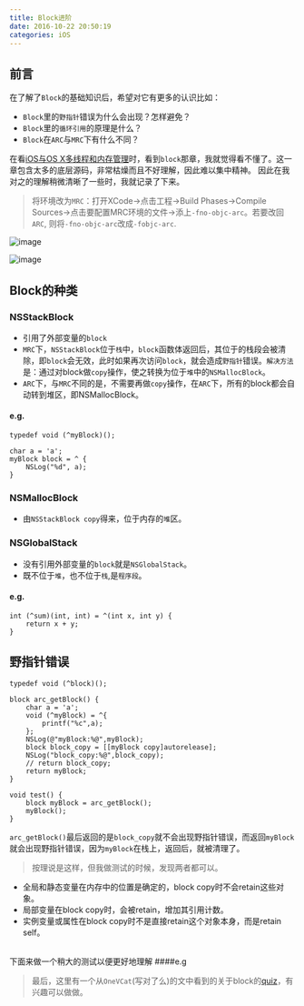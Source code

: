 ```yaml
---
title: Block进阶
date: 2016-10-22 20:50:19
categories: iOS
---
```


## 前言
在了解了`Block`的基础知识后，希望对它有更多的认识比如：
* `Block`里的`野指针`错误为什么会出现？怎样避免？
* `Block`里的`循环引用`的原理是什么？
* `Block`在`ARC`与`MRC`下有什么不同？

<!--more-->

在看[iOS与OS X多线程和内存管理]()时，看到`block`那章，我就觉得看不懂了。这一章包含太多的底层源码，非常枯燥而且不好理解，因此难以集中精神。
因此在我对之的理解稍微清晰了一些时，我就记录了下来。

> 将环境改为`MRC`：打开XCode->点击工程->Build Phases->Compile Sources->点击要配置MRC环境的文件->添上`-fno-objc-arc`。若要改回`ARC`, 则将`-fno-objc-arc`改成`-fobjc-arc`.

![image](https://drops.azureedge.net/drops/files/acc_521713/1lO5?rscd=inline%3B%20filename%3DIMG_4593.PNG&rsct=image%2Fpng&se=2016-12-12T08%3A46%3A14Z&sig=j4VSAZhTPbaDTEnRPIR%2BZ4xby%2FdlizC2esP%2BW12t1qM%3D&sp=r&sr=b&st=2016-12-12T07%3A46%3A14Z&sv=2013-08-15)

![image](https://drops.azureedge.net/drops/files/acc_521713/wAjZ?rscd=inline%3B%20filename%3DIMG_4594.PNG&rsct=image%2Fpng&se=2016-12-12T08%3A50%3A28Z&sig=5yFCTx2fs7ykmkkoF%2FgwLyP5ODd08MdEl1u7tbmOLPI%3D&sp=r&sr=b&st=2016-12-12T07%3A50%3A28Z&sv=2013-08-15)

## Block的种类
### NSStackBlock
* 引用了外部变量的`block`
* `MRC`下，`NSStackBlock`位于`栈`中，`block`函数体返回后，其位于的栈段会被清除，即`block`会无效，此时如果再次访问`block`，就会造成`野指针`错误。`解决方法`是：通过对block做`copy`操作，使之转换为位于`堆`中的`NSMallocBlock`。
* `ARC`下，与`MRC`不同的是，不需要再做`copy`操作，在`ARC`下，所有的block都会自动转到堆区，即NSMallocBlock。

#### e.g.

```
typedef void (^myBlock)();

char a = 'a';
myBlock block = ^ {
	NSLog("%d", a);
}

```

### NSMallocBlock
* 由`NSStackBlock copy`得来，位于内存的`堆`区。


### NSGlobalStack
* 没有引用外部变量的`block`就是`NSGlobalStack`。
* 既不位于`堆`，也不位于`栈`,是`程序段`。

#### e.g.
```
int (^sum)(int, int) = ^(int x, int y) {
	return x + y;
}

```

## 野指针错误
```
typedef void (^block)();

block arc_getBlock() {
	char a = 'a';
    void (^myBlock) = ^{
    	printf("%c",a);
    };
    NSLog(@"myBlock:%@",myBlock);
    block block_copy = [[myBlock copy]autorelease];
    NSLog("block_copy:%@",block_copy);
    // return block_copy;
    return myBlock;
}

void test() {
	block myBlock = arc_getBlock();
    myBlock();
}
```
`arc_getBlock()`最后返回的是`block_copy`就不会出现野指针错误，而返回`myBlock`就会出现野指针错误，因为`myBlock`在栈上，返回后，就被清理了。
> 按理说是这样，但我做测试的时候，发现两者都可以。

* 全局和静态变量在内存中的位置是确定的，block copy时不会retain这些对象。
* 局部变量在block copy时，会被retain，增加其引用计数。
* 实例变量或属性在block copy时不是直接retain这个对象本身，而是retain self。
<br/>
下面来做一个稍大的测试以便更好地理解
####e.g











> 最后，这里有一个从`OneVCat`(写对了么)的文中看到的关于block的[quiz](http://blog.parse.com/learn/engineering/objective-c-blocks-quiz/)，有兴趣可以做做。









